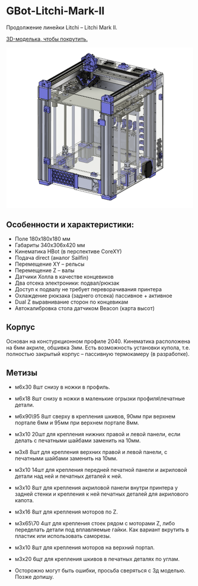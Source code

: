 # GBot-Litchi-Mark-II

Продолжение линейки Litchi – Litchi Mark II. 

[3D-моделька, чтобы покрутить.](https://myhub.autodesk360.com/ue2ddbd59/g/shares/SH286ddQT78850c0d8a4284d03fa6811be10?mode=embed)

![](./pics/GBot-Litchi-Mark-II-13032025.png)

## Особенности и характеристики:

- Поле 180х180х180 мм
- Габариты 340х306х420 мм
- Кинематика HBot (в перспективе CoreXY)
- Подача direct (аналог Sailfin)
- Перемещение XY – рельсы
- Перемещение Z – валы
- Датчики Холла в качестве концевиков
- Два отсека электроники: подвал/рюкзак
- Доступ к подвалу не требует переворачивания принтера
- Охлаждение рюкзака (заднего отсека) пассивное + активное
- Dual Z выравнивание сторон по концевикам
- Автокалибровка стола датчиком Beacon (карта высот)



## Корпус

Основан на констуркционном профиле 2040. Кинематика расположена на 6мм акриле, обшивка 3мм. Есть возможность установки купола, т.е. полностью закрытый корпус – пассивную термокамеру (в разработке).

## Метизы
- м6х30    8шт снизу в ножки в профиль.
- м6х18    8шт снизу в ножки в маленькие огрызки профиля\печатные детали.
- м6х90\95    8шт сверху в крепления шкивов, 90мм при верхнем портале 6мм и 95мм при верхнем портале 8мм.
- м3х10    20шт для крепления нижних правой и левой панели, если делать с печатными шайбами заменить на 10мм.
- м3х8    8шт для крепления верхних правой и левой панели, с печатными шайбами заменить на 10мм.
- м3х10    14шт для крепления передней печатной панели и акриловой детали над ней и печатных деталей к ней.
- м3х10    8шт для крепления акриловой панели внутри принтера у задней стенки и крепления к ней печатных деталей для акрилового капота.
- м3х16    8шт для крепления моторов по Z.
- м3х65\70    4шт для крепления стоек рядом с моторами Z, либо переделать детали под вплавляемые гайки. Как вариант вкрутить в пластик или использовать саморезы.
- м3х10    8шт для крепления моторов на верхний портал.
- м3х20    6щт для крепления шкивов в печатных деталях по углам.

- Осторожно могут быть ошибки, просьба сверяться с 3д моделью. Позже допишу.
